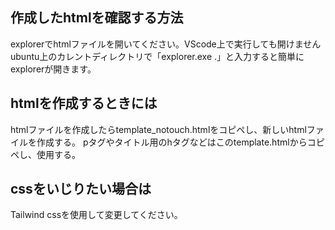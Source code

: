 ## 作成したhtmlを確認する方法
explorerでhtmlファイルを開いてください。VScode上で実行しても開けません
ubuntu上のカレントディレクトリで「explorer.exe .」と入力すると簡単にexplorerが開きます。

## htmlを作成するときには
htmlファイルを作成したらtemplate_notouch.htmlをコピペし、新しいhtmlファイルを作成する。
pタグやタイトル用のhタグなどはこのtemplate.htmlからコピペし、使用する。

## cssをいじりたい場合は
Tailwind cssを使用して変更してください。
